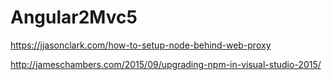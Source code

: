 # Angular2Mvc5

https://jjasonclark.com/how-to-setup-node-behind-web-proxy

http://jameschambers.com/2015/09/upgrading-npm-in-visual-studio-2015/
